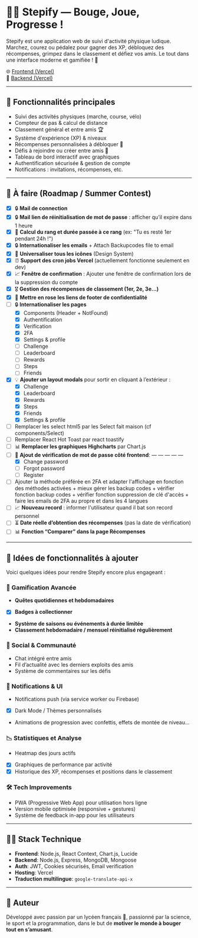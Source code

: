 # 🏃‍♂️ Stepify — Bouge, Joue, Progresse !

Stepify est une application web de suivi d'activité physique ludique. Marchez, courez ou pédalez pour gagner des XP, débloquez des récompenses, grimpez dans le classement et défiez vos amis. Le tout dans une interface moderne et gamifiée ! 🚀

🌐 [Frontend (Vercel)](https://step-ify.vercel.app)  
🔗 [Backend (Vercel)](https://stepify-backend.vercel.app)

---

## 📌 Fonctionnalités principales

- Suivi des activités physiques (marche, course, vélo)
- Compteur de pas & calcul de distance
- Classement général et entre amis 🏆
- Système d'expérience (XP) & niveaux
- Récompenses personnalisées à débloquer 🎁
- Défis à rejoindre ou créer entre amis 💪
- Tableau de bord interactif avec graphiques
- Authentification sécurisée & gestion de compte
- Notifications : invitations, récompenses, etc.

---

## 🔧 À faire (Roadmap / Summer Contest)

- [x] 🔒 **Mail de connection**
- [x] 🔒 **Mail lien de réinitialisation de mot de passe** : afficher qu’il expire dans 1 heure
- [x] 🏅 **Calcul du rang et durée passée à ce rang** (ex: "Tu es resté 1er pendant 24h !")
- [x] 🔒 **Internationaliser les emails** + Attach Backupcodes file to email
- [x] 🧩 **Universaliser tous les icônes** (Design System)
- [x] ⏰ **Support des cron jobs Vercel** (actuellement fonctionne seulement en dev)
- [x] 📈 **Fenêtre de confirmation** : Ajouter une fenêtre de confirmation lors de la suppression du compte
- [x] 🎖️ **Gestion des récompenses de classement (1er, 2e, 3e...)**
- [x] 🎨 **Mettre en rose les liens de footer de confidentialité**
- [ ] 🔒 **Internationaliser les pages**
  - [x] Components (Header + NotFound)
  - [x] Authentification
  - [x] Verification
  - [x] 2FA
  - [x] Settings & profile
  - [ ] Challenge
  - [ ] Leaderboard
  - [ ] Rewards
  - [ ] Steps
  - [ ] Friends
- [x] 💡 **Ajouter un layout modals** pour sortir en cliquant à l’extérieur :
  - [x] Challenge
  - [x] Leaderboard
  - [x] Rewards
  - [x] Steps
  - [x] Friends
  - [x] Settings & profile
- [ ] Remplacer les select html5 par les Select fait maison (cf components/Select)
- [ ] Remplacer React Hot Toast par react toastify
- [ ] 📊 **Remplacer les graphiques Highcharts** par Chart.js
- [ ] 🚨 **Ajout de vérification de mot de passe côté frontend**: — — — — —
  - [x] Change password
  - [ ] Forgot password
  - [ ] Register
- [ ] Ajouter la méthode préférée en 2FA et adapter l'affichage en fonction des méthodes activées + mieux gérer les backup codes + vérifier fonction backup codes + vérifier fonction suppression de clé d'accès + faire les emails de 2FA au propre et dans les 4 langues
- [ ] 📈 **Nouveau record** : informer l'utilisateur quand il bat son record personnel
- [ ] ⏳ **Date réelle d’obtention des récompenses** (pas la date de vérification)
- [ ] 📊 **Fonction “Comparer” dans la page Récompenses**

---

## 🌱 Idées de fonctionnalités à ajouter

Voici quelques idées pour rendre Stepify encore plus engageant :

### 🎯 Gamification Avancée

- **Quêtes quotidiennes et hebdomadaires**
- [x] **Badges à collectionner**
- **Système de saisons ou événements à durée limitée**
- **Classement hebdomadaire / mensuel réinitialisé régulièrement**

### 💬 Social & Communauté

- Chat intégré entre amis
- Fil d’actualité avec les derniers exploits des amis
- Système de commentaires sur les défis

### 📱 Notifications & UI

- Notifications push (via service worker ou Firebase)
- [x] Dark Mode / Thèmes personnalisés
- Animations de progression avec confettis, effets de montée de niveau…

### 📉 Statistiques et Analyse

- Heatmap des jours actifs
- [x] Graphiques de performance par activité
- [x] Historique des XP, récompenses et positions dans le classement

### 🛠 Tech Improvements

- PWA (Progressive Web App) pour utilisation hors ligne
- Version mobile optimisée (responsive + gestures)
- Système de feedback in-app pour les utilisateurs

---

## 🧑‍💻 Stack Technique

- **Frontend**: Node.js, React Context, Chart.js, Lucide
- **Backend**: Node.js, Express, MongoDB, Mongoose
- **Auth**: JWT, Cookies sécurisés, Email verification
- **Hosting**: Vercel
- **Traduction multilingue**: `google-translate-api-x`

---

## 🧠 Auteur

Développé avec passion par un lycéen français 🧪, passionné par la science, le sport et la programmation, dans le but de **motiver le monde à bouger tout en s’amusant**.
